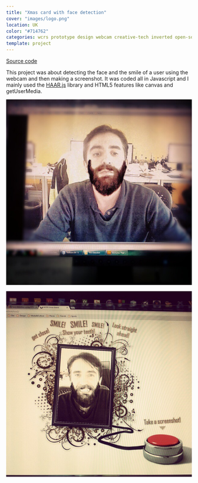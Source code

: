 ```yaml
---
title: "Xmas card with face detection"
cover: "images/logo.png"
location: UK
color: "#714762"
categories: wcrs prototype design webcam creative-tech inverted open-source
template: project
---
```


<p class="align-center">
<a class="btn" href="https://github.com/gazpachu/face-detection" target="_blank">Source code</a>
</p>

This project was about detecting the face and the smile of a user using the webcam and then making a screenshot. It was coded all in Javascript and I mainly used the [HAAR.js](https://github.com/foo123/HAAR.js) library and HTML5 features like canvas and getUserMedia.

![](./images/wcrs-beard.jpg)

![](./images/wcrs-beard2.jpg)
